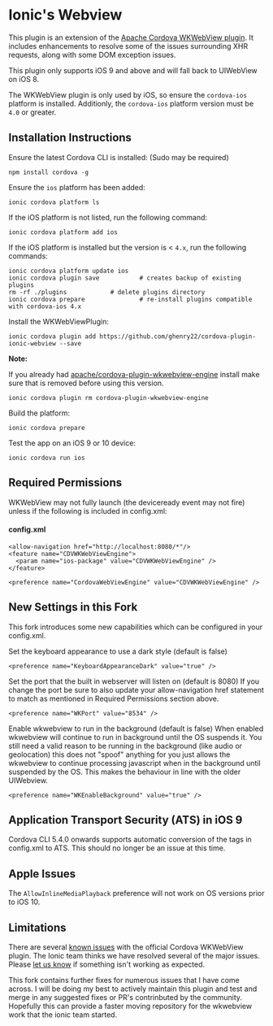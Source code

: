<!--
# license: Licensed to the Apache Software Foundation (ASF) under one
#         or more contributor license agreements.  See the NOTICE file
#         distributed with this work for additional information
#         regarding copyright ownership.  The ASF licenses this file
#         to you under the Apache License, Version 2.0 (the
#         "License"); you may not use this file except in compliance
#         with the License.  You may obtain a copy of the License at
#
#           http://www.apache.org/licenses/LICENSE-2.0
#
#         Unless required by applicable law or agreed to in writing,
#         software distributed under the License is distributed on an
#         "AS IS" BASIS, WITHOUT WARRANTIES OR CONDITIONS OF ANY
#         KIND, either express or implied.  See the License for the
#         specific language governing permissions and limitations
#         under the License.
-->

Ionic's Webview
======

This plugin is an extension of the [Apache Cordova WKWebView plugin](https://github.com/apache/cordova-plugin-wkwebview-engine). It includes enhancements to resolve some of the issues surrounding XHR requests, along with some DOM exception issues.

This plugin only supports iOS 9 and above and will fall back to UIWebView on iOS 8.

The WKWebView plugin is only used by iOS, so ensure the `cordova-ios` platform is installed. Additionly, the `cordova-ios` platform version must be `4.0` or greater.

Installation Instructions
-------------------

Ensure the latest Cordova CLI is installed:  (Sudo may be required)

```
npm install cordova -g
```

Ensure the `ios` platform has been added:

```
ionic cordova platform ls
```

If the iOS platform is not listed, run the following command:

```
ionic cordova platform add ios
```

If the iOS platform is installed but the version is < `4.x`, run the following commands:

```
ionic cordova platform update ios
ionic cordova plugin save           # creates backup of existing plugins
rm -rf ./plugins            # delete plugins directory
ionic cordova prepare               # re-install plugins compatible with cordova-ios 4.x
```

Install the WKWebViewPlugin:

```
ionic cordova plugin add https://github.com/ghenry22/cordova-plugin-ionic-webview --save
```

**Note:**

If you already had [apache/cordova-plugin-wkwebview-engine](https://github.com/apache/cordova-plugin-wkwebview-engine) install make sure that is removed before using this version.

```
ionic cordova plugin rm cordova-plugin-wkwebview-engine
```


Build the platform:

```
ionic cordova prepare
```

Test the app on an iOS 9 or 10 device:

```
ionic cordova run ios
```




Required Permissions
-------------------
WKWebView may not fully launch (the deviceready event may not fire) unless if the following is included in config.xml:
#### config.xml
```
<allow-navigation href="http://localhost:8080/*"/>
<feature name="CDVWKWebViewEngine">
  <param name="ios-package" value="CDVWKWebViewEngine" />
</feature>

<preference name="CordovaWebViewEngine" value="CDVWKWebViewEngine" />
```

New Settings in this Fork
-------------------
This fork introduces some new capabilities which can be configured in your config.xml.

Set the keyboard appearance to use a dark style (default is false)
```
<preference name="KeyboardAppearanceDark" value="true" />
```

Set the port that the built in webserver will listen on (default is 8080)
If you change the port be sure to also update your allow-navigation href statement to match as mentioned in Required Permissions section above.
```
<preference name="WKPort" value="8534" />
```

Enable wkwebview to run in the background (default is false)
When enabled wkwebview will continue to run in background until the OS suspends it.  You still need a valid reason to be running in the background (like audio or geolocation) this does not "spoof" anything for you just allows the wkwebview to continue processing javascript when in the background until suspended by the OS.  This makes the behaviour in line with the older UIWebview.
```
<preference name="WKEnableBackground" value="true" />
```

Application Transport Security (ATS) in iOS 9
-----------

Cordova CLI 5.4.0 onwards supports automatic conversion of the tags in config.xml to ATS.  This should no longer be an issue at this time.

Apple Issues
-------

The `AllowInlineMediaPlayback` preference will not work on OS versions prior to iOS 10.

Limitations
--------

There are several [known issues](https://issues.apache.org/jira/issues/?jql=project%20%3D%20CB%20AND%20labels%20%3D%20wkwebview-known-issues) with the official Cordova WKWebView plugin. The Ionic team thinks we have resolved several of the major issues. Please [let us know](https://github.com/driftyco/cordova-plugin-wkwebview-engine/issues) if something isn't working as expected.

This fork contains further fixes for numerous issues that I have come across.  I will be doing my best to actively maintain this plugin and test and merge in any suggested fixes or PR's contrinbuted by the community.  Hopefully this can provide a faster moving repository for the wkwebview work that the ionic team started.
